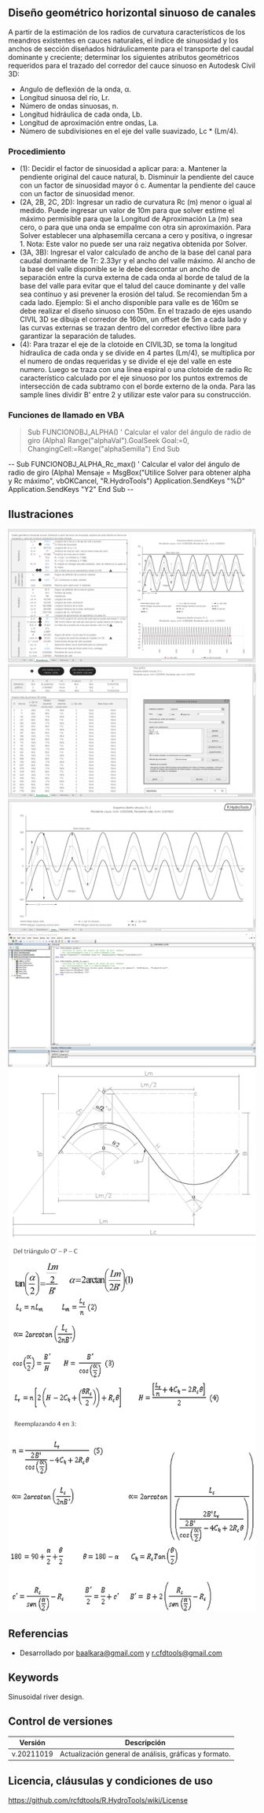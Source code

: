 ## Diseño geométrico horizontal sinuoso de canales

A partir de la estimación de los radios de curvatura característicos de los meandros existentes en cauces naturales, el índice de sinuosidad y los anchos de sección diseñados hidráulicamente para el transporte del caudal dominante y creciente; determinar los siguientes atributos geométricos requeridos para el trazado del corredor del cauce sinuoso en Autodesk Civil 3D:

* Angulo de deflexión de la onda, α.
* Longitud sinuosa del río, Lr.
* Número de ondas sinuosas, n.
* Longitud hidráulica de cada onda, Lb.
* Longitud de aproximación entre ondas, La.
* Número de subdivisiones en el eje del valle suavizado, Lc * (Lm/4).

### Procedimiento

* (1): Decidir el factor de sinuosidad a aplicar para: a. Mantener la pendiente original del cauce natural, b. Disminuir la pendiente del cauce con un factor de sinuosidad mayor ó c. Aumentar la pendiente del cauce con un factor de sinuosidad menor.
* (2A, 2B, 2C, 2D): Ingresar un radio de curvatura Rc (m) menor o igual al medido. Puede ingresar un valor de 10m para que solver estime el máximo permisible para que la Longitud de Aproximación La (m) sea cero, o para que una onda se empalme con otra sin aproximaxión. Para Solver establecer una alphasemilla cercana a cero y positiva, o ingresar 1. Nota: Este valor no puede ser una raiz negativa obtenida por Solver.
* (3A, 3B): Ingresar el valor calculado de ancho de la base del canal para caudal dominante de Tr: 2.33yr y el ancho del valle máximo. Al ancho de la base del valle disponible se le debe descontar un ancho de separación entre la curva externa de cada onda al borde de talud de la base del valle para evitar que el talud del cauce dominante y del valle sea contínuo y asi prevener la erosión del talud. Se recomiendan 5m a cada lado. Ejemplo:  Si el ancho disponible para valle es de 160m se debe realizar el diseño sinuoso con 150m. En el trazado de ejes usando CIVIL 3D se dibuja el corredor de 160m, un offset de 5m a cada lado y las curvas externas se trazan dentro del corredor efectivo libre para garantizar la separación de taludes.
* (4): Para trazar el eje de la clotoide en CIVIL3D, se toma la longitud hidraulica de cada onda y se divide en 4 partes (Lm/4), se multiplica por el numero de ondas requeridas y se divide el eje del valle en este numero. Luego se traza con una línea espiral o una clotoide de radio Rc característico calculado por el eje sinuoso por los puntos extremos de intersección de cada subtramo con el borde externo de la onda. Para las sample lines dividir B' entre 2 y utilizar este valor para su construcción.

### Funciones de llamado en VBA

> Sub FUNCIONOBJ_ALPHA()
>     ' Calcular el valor del ángulo de radio de giro (Alpha)
>     Range("alphaVal").GoalSeek Goal:=0, ChangingCell:=Range("alphaSemilla")
> End Sub

-- Sub FUNCIONOBJ_ALPHA_Rc_max()
    ' Calcular el valor del ángulo de radio de giro (Alpha)
    Mensaje = MsgBox("Utilice Solver para obtener alpha y Rc máximo", vbOKCancel, "R.HydroTools")
    Application.SendKeys "%D"
    Application.SendKeys "Y2"
End Sub --

## Ilustraciones

![R.HydroTools.DisenoSinuosoCanal.Screenshot1](https://github.com/rcfdtools/R.HydroTools/blob/main/DisenoSinuosoCanal/Screenshot/Screenshot1.png)
![R.HydroTools.DisenoSinuosoCanal.Screenshot2](https://github.com/rcfdtools/R.HydroTools/blob/main/DisenoSinuosoCanal/Screenshot/Screenshot2.png)
![R.HydroTools.DisenoSinuosoCanal.Screenshot3](https://github.com/rcfdtools/R.HydroTools/blob/main/DisenoSinuosoCanal/Screenshot/Screenshot3.png)
![R.HydroTools.DisenoSinuosoCanal.Screenshot4](https://github.com/rcfdtools/R.HydroTools/blob/main/DisenoSinuosoCanal/Screenshot/Screenshot4.png)
![R.HydroTools.DisenoSinuosoCanal.Screenshot5](https://github.com/rcfdtools/R.HydroTools/blob/main/DisenoSinuosoCanal/Screenshot/Screenshot5.png)
![R.HydroTools.DisenoSinuosoCanal.Screenshot6](https://github.com/rcfdtools/R.HydroTools/blob/main/DisenoSinuosoCanal/Screenshot/Screenshot6.png)


## Referencias
* Desarrollado por baalkara@gmail.com y r.cfdtools@gmail.com


## Keywords
Sinusoidal river design.


## Control de versiones

Versión | Descripción
--- | ---
| v.20211019 | Actualización general de análisis, gráficas y formato.


## Licencia, cláusulas y condiciones de uso
https://github.com/rcfdtools/R.HydroTools/wiki/License


